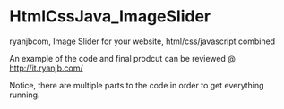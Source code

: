 HtmlCssJava_ImageSlider
=======================

ryanjbcom, Image Slider for your website, html/css/javascript combined

An example of the code and final prodcut can be reviewed @ http://it.ryanjb.com/

Notice, there are multiple parts to the code in order to get everything running.
